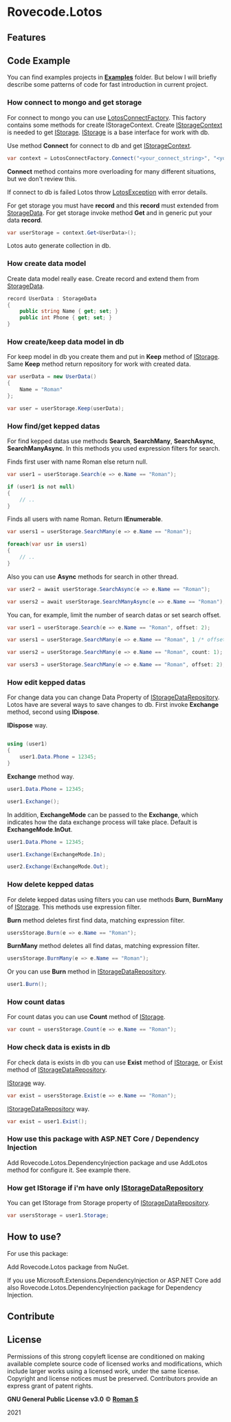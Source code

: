 # Rovecode.Lotos 

## Features

## Code Example

You can find examples projects in __[Examples](https://github.com/rovecode/Rovecode.Lotos/tree/master/Examples)__ folder. But below I will briefly describe some patterns of code for fast introduction in current project.

### How connect to mongo and get storage

For connect to mongo you can use [LotosConnectFactory](https://github.com/rovecode/Rovecode.Lotos/blob/master/Sources/Rovecode.Lotos/Factories/LotosConnectFactory.cs). This factory contains some methods for create IStorageContext. Create [IStorageContext](https://github.com/rovecode/Rovecode.Lotos/blob/master/Sources/Rovecode.Lotos/Contexts/IStorageContext.cs) is needed to get [IStorage](https://github.com/rovecode/Rovecode.Lotos/blob/master/Sources/Rovecode.Lotos/Repositories/IStorage.cs). [IStorage](https://github.com/rovecode/Rovecode.Lotos/blob/master/Sources/Rovecode.Lotos/Repositories/IStorage.cs) is a base interface for work with db.

Use method __Connect__ for connect to db and get [IStorageContext](https://github.com/rovecode/Rovecode.Lotos/blob/master/Sources/Rovecode.Lotos/Contexts/IStorageContext.cs).

``` csharp
var context = LotosConnectFactory.Connect("<your_connect_string>", "<your_db_name>");
```

__Connect__ method contains more overloading for many different situations, but we don't review this.

If connect to db is failed Lotos throw [LotosException](https://github.com/rovecode/Rovecode.Lotos/blob/master/Sources/Rovecode.Lotos/Exceptions/LotosException.cs) with error details.

For get storage you must have __record__ and this __record__ must extended from [StorageData](https://github.com/rovecode/Rovecode.Lotos/blob/master/Sources/Rovecode.Lotos/Models/StorageData.cs). For get storage invoke method __Get__ and in generic put your data __record__.

``` csharp
var userStorage = context.Get<UserData>();
```

Lotos auto generate collection in db.

### How create data model

Create data model really ease. Create record and extend them from [StorageData](https://github.com/rovecode/Rovecode.Lotos/blob/master/Sources/Rovecode.Lotos/Models/StorageData.cs).

``` csharp
record UserData : StorageData
{
    public string Name { get; set; }
    public int Phone { get; set; }
}
```

### How create/keep data model in db

For keep model in db you create them and put in __Keep__ method of [IStorage](https://github.com/rovecode/Rovecode.Lotos/blob/master/Sources/Rovecode.Lotos/Repositories/IStorage.cs). Same __Keep__ method return repository for work with created data.

``` csharp
var userData = new UserData() 
{ 
    Name = "Roman" 
};

var user = userStorage.Keep(userData);
```

### How find/get kepped datas

For find kepped datas use methods __Search__, __SearchMany__, __SearchAsync__, __SearchManyAsync__. In this methods you used expression filters for search.

Finds first user with name Roman else return null.

``` csharp
var user1 = userStorage.Search(e => e.Name == "Roman");

if (user1 is not null)
{
    // ..
}
```

Finds all users with name Roman. Return __IEnumerable__.

``` csharp
var users1 = userStorage.SearchMany(e => e.Name == "Roman");

foreach(var usr in users1)
{
    // ..
}
```

Also you can use __Async__ methods for search in other thread.

``` csharp
var user2 = await userStorage.SearchAsync(e => e.Name == "Roman");

var users2 = await userStorage.SearchManyAsync(e => e.Name == "Roman");

```

You can, for example, limit the number of search datas or set search offset.


``` csharp
var user1 = userStorage.Search(e => e.Name == "Roman", offset: 2);

var users1 = userStorage.SearchMany(e => e.Name == "Roman", 1 /* offset */, 1 /* count */);

var users2 = userStorage.SearchMany(e => e.Name == "Roman", count: 1);

var users3 = userStorage.SearchMany(e => e.Name == "Roman", offset: 2);

```

### How edit kepped datas

For change data you can change Data Property of [IStorageDataRepository](https://github.com/rovecode/Rovecode.Lotos/blob/master/Sources/Rovecode.Lotos/Repositories/IStorageDataRepository.cs). Lotos have are several ways to save changes to db. First invoke __Exchange__ method, second using __IDispose__.

__IDispose__ way.

``` csharp

using (user1)
{
    user1.Data.Phone = 12345;
}
```

__Exchange__ method way.

``` csharp
user1.Data.Phone = 12345;

user1.Exchange();
```

In addition, __ExchangeMode__ can be passed to the __Exchange__, which indicates how the data exchange process will take place. Default is __ExchangeMode__.__InOut__.

``` csharp
user1.Data.Phone = 12345;

user1.Exchange(ExchangeMode.In);

user2.Exchange(ExchangeMode.Out);
```

### How delete kepped datas

For delete kepped datas using filters you can use methods __Burn__, __BurnMany__ of [IStorage](https://github.com/rovecode/Rovecode.Lotos/blob/master/Sources/Rovecode.Lotos/Repositories/IStorage.cs). This methods use expression filter.

__Burn__ method deletes first find data, matching expression filter.

``` csharp
usersStorage.Burn(e => e.Name == "Roman");
```

__BurnMany__ method deletes all find datas, matching expression filter.

``` csharp
usersStorage.BurnMany(e => e.Name == "Roman");
```

Or you can use __Burn__ method in [IStorageDataRepository](https://github.com/rovecode/Rovecode.Lotos/blob/master/Sources/Rovecode.Lotos/Repositories/IStorageDataRepository.cs).

``` csharp
user1.Burn();
```

### How count datas

For count datas you can use __Count__ method of [IStorage](https://github.com/rovecode/Rovecode.Lotos/blob/master/Sources/Rovecode.Lotos/Repositories/IStorage.cs).

``` csharp
var count = usersStorage.Count(e => e.Name == "Roman");
```

### How check data is exists in db

For check data is exists in db you can use __Exist__ method of [IStorage](https://github.com/rovecode/Rovecode.Lotos/blob/master/Sources/Rovecode.Lotos/Repositories/IStorage.cs), or Exist method of [IStorageDataRepository](https://github.com/rovecode/Rovecode.Lotos/blob/master/Sources/Rovecode.Lotos/Repositories/IStorageDataRepository.cs).

[IStorage](https://github.com/rovecode/Rovecode.Lotos/blob/master/Sources/Rovecode.Lotos/Repositories/IStorage.cs) way.

``` csharp
var exist = usersStorage.Exist(e => e.Name == "Roman");
```

[IStorageDataRepository](https://github.com/rovecode/Rovecode.Lotos/blob/master/Sources/Rovecode.Lotos/Repositories/IStorageDataRepository.cs) way.

``` csharp
var exist = user1.Exist();
```

### How use this package with ASP.NET Core / Dependency Injection

Add Rovecode.Lotos.DependencyInjection package and use AddLotos method for configure it. See example there.

### How get IStorage if i'm have only [IStorageDataRepository](https://github.com/rovecode/Rovecode.Lotos/blob/master/Sources/Rovecode.Lotos/Repositories/IStorageDataRepository.cs)

You can get IStorage from Storage property of [IStorageDataRepository](https://github.com/rovecode/Rovecode.Lotos/blob/master/Sources/Rovecode.Lotos/Repositories/IStorageDataRepository.cs).

``` csharp
var usersStorage = user1.Storage;
```

## How to use?

For use this package:

Add Rovecode.Lotos package from NuGet.

If you use Microsoft.Extensions.DependencyInjection or ASP.NET Core add also Rovecode.Lotos.DependencyInjection package for Dependency Injection.

## Contribute

## License

Permissions of this strong copyleft license are conditioned on making available complete source code of licensed works and modifications, which include larger works using a licensed work, under the same license. Copyright and license notices must be preserved. Contributors provide an express grant of patent rights.

__GNU General Public License v3.0__ © __[Roman S](https://github.com/rovecode)__

2021
